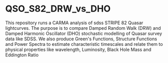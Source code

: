 # QSO_S82_DRW_vs_DHO
This repository runs a CARMA  analysis of sdss STRIPE 82 Quasar lightcurves. The purpose is to compare Damped Random Walk (DRW) and Damped Harmonic Oscillator (DHO) stochastic modelling of Quasar survey data like SDSS. We also produce Green's Functions, Structure Functions and Power Spectra to estimate characteristic timescales and relate them to physical properties like wavelength, Luminosity, Black Hole Mass and Eddington Ratio   
